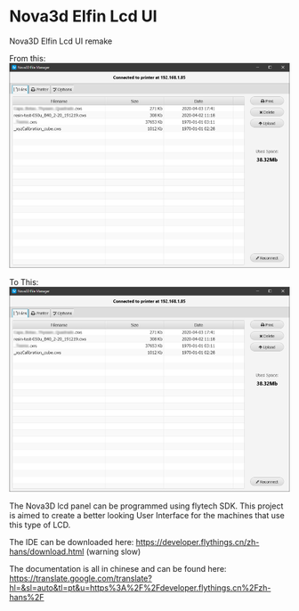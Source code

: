 # Nova3d Elfin Lcd UI
Nova3D Elfin Lcd UI remake

From this:
![preform_diagnostics_mode](https://raw.githubusercontent.com/Nume1977/Nova3D-File-Manager/master/imgs/image.png)

To This:
![preform_diagnostics_mode](https://raw.githubusercontent.com/Nume1977/Nova3D-File-Manager/master/imgs/image.png)

The Nova3D lcd panel can be programmed using flytech SDK.
This project is aimed to create a better looking User Interface for the machines that use this type of LCD.

The IDE can be downloaded here: https://developer.flythings.cn/zh-hans/download.html (warning slow)

The documentation is all in chinese and can be found here: https://translate.google.com/translate?hl=&sl=auto&tl=pt&u=https%3A%2F%2Fdeveloper.flythings.cn%2Fzh-hans%2F


